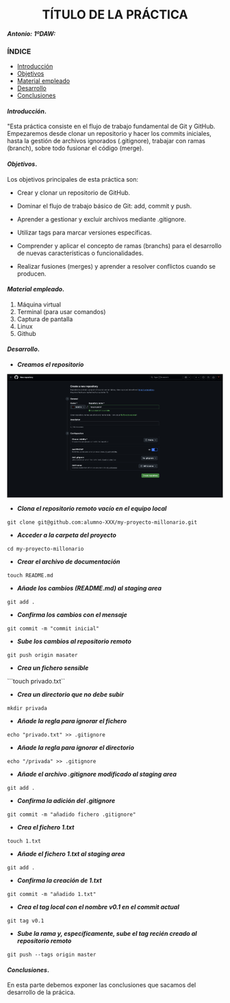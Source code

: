 
<center>

# TÍTULO DE LA PRÁCTICA


</center>

***Antonio:***
***1ºDAW:*** 

### ÍNDICE

+ [Introducción](#id1)
+ [Objetivos](#id2)
+ [Material empleado](#id3)
+ [Desarrollo](#id4)
+ [Conclusiones](#id5)


#### ***Introducción***. <a name="id1"></a>

"Esta práctica consiste en el flujo de trabajo fundamental de Git y GitHub. Empezaremos desde clonar un repositorio y hacer los commits iniciales, hasta la gestión de archivos ignorados (.gitignore), trabajar con ramas (branch), sobre todo fusionar el código (merge).

#### ***Objetivos***. <a name="id2"></a>

Los objetivos principales de esta práctica son:

- Crear y clonar un repositorio de GitHub.

- Dominar el flujo de trabajo básico de Git: add, commit y push.

- Aprender a gestionar y excluir archivos mediante .gitignore.

- Utilizar tags para marcar versiones específicas.

- Comprender y aplicar el concepto de ramas (branchs) para el desarrollo de nuevas características o funcionalidades.

- Realizar fusiones (merges) y aprender a resolver conflictos cuando se producen.

#### ***Material empleado***. <a name="id3"></a>

1. Máquina virtual
2. Terminal (para usar comandos)
3. Captura de pantalla
4. Linux
5. Github 

#### ***Desarrollo***. <a name="id4"></a>

- ***Creamos el repositorio*** 

![Mi Foto](img/crear-repo.png)


- ***Clona el repositorio remoto vacío en el equipo local***

```git clone git@github.com:alumno-XXX/my-proyecto-millonario.git```
- ***Acceder a la carpeta del proyecto***

```cd my-proyecto-millonario```
- ***Crear el archivo de documentación***

```touch README.md```
- ***Añade los cambios (README.md) al staging area***

```git add .```
- ***Confirma los cambios con el mensaje***

```git commit -m "commit inicial"```
- ***Sube los cambios al repositorio remoto***

```git push origin masater```

- ***Crea un fichero sensible***

```touch privado.txt``
- ***Crea un directorio que no debe subir***

```mkdir privada```
- ***Añade la regla para ignorar el fichero***

```echo "privado.txt" >> .gitignore```
- ***Añade la regla para ignorar el directorio***

```echo "/privada" >> .gitignore```
- ***Añade el archivo .gitignore modificado al staging area***

```git add .```
- ***Confirma la adición del .gitignore***

```git commit -m "añadido fichero .gitignore"```
- ***Crea el fichero 1.txt***

```touch 1.txt```
- ***Añade el fichero 1.txt al staging area***

```git add .```
- ***Confirma la creación de 1.txt***

```git commit -m "añadido 1.txt"```
- ***Crea el tag local con el nombre v0.1 en el commit actual***

```git tag v0.1```
- ***Sube la rama y, específicamente, sube el tag recién creado al repositorio remoto***

```git push --tags origin master```


#### ***Conclusiones***. <a name="id5"></a>

En esta parte debemos exponer las conclusiones que sacamos del desarrollo de la prácica.
